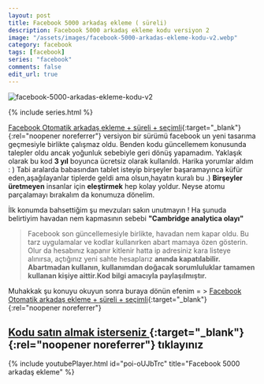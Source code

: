 ```yaml
---
layout: post
title: Facebook 5000 arkadaş ekleme ( süreli)
description: Facebook 5000 arkadaş ekleme kodu versiyon 2
image: "/assets/images/facebook-5000-arkadas-ekleme-kodu-v2.webp"
category: facebook
tags: [facebook]
series: "facebook"
comments: false
edit_url: true
---
```


![facebook-5000-arkadas-ekleme-kodu-v2](/assets/images/facebook-5000-arkadas-ekleme-kodu-v2.webp)

<!-- excerpt separator -->

{% include series.html %}

[Facebook Otomatik arkadaş ekleme + süreli + seçimli](https://yuceltoluyag.github.io/facebook-otomatik-arkadas-ekleme-sureli/){:target="\_blank"}{:rel="noopener noreferrer"}
versiyon bir sürümü facebook un yeni tasarıma geçmesiyle birlikte çalışmaz oldu. Benden kodu güncellemem konusunda talepler oldu ancak yoğunluk sebebiyle geri dönüş yapamadım. Yaklaşık olarak bu kod **3 yıl** boyunca ücretsiz olarak kullanıldı. Harika yorumlar aldım : ) Tabi aralarda babasından tablet isteyip birşeyler başaramayınca küfür eden,aşağılayanlar tiplerde geldi ama olsun,hayatın kuralı bu .) **Birşeyler üretmeyen** insanlar için **eleştirmek** hep kolay yoldur. Neyse atomu parçalamayı bırakalım da konumuza dönelim.

<!-- excerpt separator -->

İlk konumda bahsettiğim şu mevzuları sakın unutmayın ! Ha şunuda belirtiyim havadan nem kapmasının sebebi **"Cambridge analytica olayı"**

> Facebook son güncellemesiyle birlikte, havadan nem kapar oldu. Bu tarz
> uygulamalar ve kodlar kullanırken abart mamaya özen gösterin. Olur da
> hesabınız kapanır kitlenir hatta ip adresiniz kara listeye alınırsa,
> açtığınız yeni sahte hesaplarız **anında kapatılabilir. Abartmadan
> kullanın, kullanımdan doğacak sorumluluklar tamamen kullanan kişiye
> aittir.Kod bilgi amacıyla paylaşılmıştır.**

Muhakkak şu konuyu okuyun sonra buraya dönün efenim = > [Facebook Otomatik arkadaş ekleme + süreli + seçimli](https://yuceltoluyag.github.io/facebook-otomatik-arkadas-ekleme-sureli/){:target="\_blank"}{:rel="noopener noreferrer"}

## [Kodu satın almak isterseniz ](https://instagram.com/yuceltoluyag){:target="\_blank"}{:rel="noopener noreferrer"} tıklayınız

{% include youtubePlayer.html id="poi-oUJbTrc" title="Facebook 5000 arkadaş ekleme" %}
